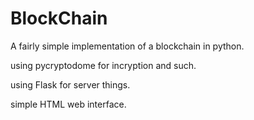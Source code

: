 # BlockChain
A fairly simple implementation of a blockchain in python.

using pycryptodome for incryption and such.

using Flask for server things.

simple HTML web interface.
